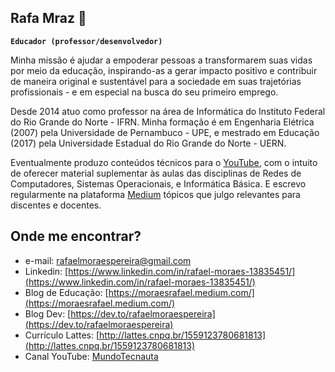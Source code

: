 ## Rafa Mraz 👋

**`Educador (professor/desenvolvedor)`**

Minha missão é ajudar a empoderar pessoas a transformarem suas vidas por meio da educação, inspirando-as a gerar impacto positivo e contribuir de maneira original e sustentável para a sociedade em suas trajetórias profissionais - e em especial na busca do seu primeiro emprego.

Desde 2014 atuo como professor na área de Informática do Instituto Federal do Rio Grande do Norte - IFRN. Minha formação é em Engenharia Elétrica (2007) pela Universidade de Pernambuco - UPE, e mestrado em Educação (2017) pela Universidade Estadual do Rio Grande do Norte - UERN.

Eventualmente produzo conteúdos técnicos para o [YouTube](https://www.youtube.com/@mundotecnauta9847), com o intuito de oferecer material suplementar às aulas das disciplinas de Redes de Computadores, Sistemas Operacionais, e Informática Básica. E escrevo regularmente na plataforma [Medium](https://moraesrafael.medium.com/) tópicos que julgo relevantes para discentes e docentes.

## Onde me encontrar?
- e-mail: rafaelmoraespereira@gmail.com
- Linkedin: [https://www.linkedin.com/in/rafael-moraes-13835451/](https://www.linkedin.com/in/rafael-moraes-13835451/)
- Blog de Educação: [https://moraesrafael.medium.com/](https://moraesrafael.medium.com/)
- Blog Dev: [https://dev.to/rafaelmoraespereira](https://dev.to/rafaelmoraespereira)
- Currículo Lattes: [http://lattes.cnpq.br/1559123780681813](http://lattes.cnpq.br/1559123780681813)
- Canal YouTube: [MundoTecnauta](https://www.youtube.com/@mundotecnauta9847)

<!--
**rafaelmoraespereira/rafaelmoraespereira** is a ✨ _special_ ✨ repository because its `README.md` (this file) appears on your GitHub profile.

Here are some ideas to get you started:

- 🔭 I’m currently working on ...
- 🌱 I’m currently learning ...
- 👯 I’m looking to collaborate on ...
- 🤔 I’m looking for help with ...
- 💬 Ask me about ...
- 📫 How to reach me: ...
- 😄 Pronouns: ...
- ⚡ Fun fact: ...

https://youtu.be/9A8sQZDRn5o?si=_xvy2UcHrCVgo-3_
-->
